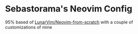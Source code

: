 # Sebastorama's Neovim Config

95% based of [LunarVim/Neovim-from-scratch](https://github.com/LunarVim/Neovim-from-scratch)
with a couple of customizations of mine
